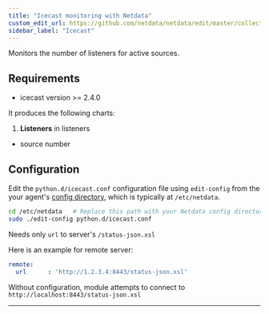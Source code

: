 ```yaml
---
title: "Icecast monitoring with Netdata"
custom_edit_url: https://github.com/netdata/netdata/edit/master/collectors/python.d.plugin/icecast/README.md
sidebar_label: "Icecast"
---
```




Monitors the number of listeners for active sources.

## Requirements

-   icecast version >= 2.4.0

It produces the following charts:

1.  **Listeners** in listeners

-   source number

## Configuration

Edit the `python.d/icecast.conf` configuration file using `edit-config` from the your agent's [config
directory](/guides/step-by-step/step-04#find-your-netdataconf-file), which is typically at `/etc/netdata`.

```bash
cd /etc/netdata   # Replace this path with your Netdata config directory, if different
sudo ./edit-config python.d/icecast.conf
```

Needs only `url` to server's `/status-json.xsl`

Here is an example for remote server:

```yaml
remote:
  url      : 'http://1.2.3.4:8443/status-json.xsl'
```

Without configuration, module attempts to connect to `http://localhost:8443/status-json.xsl`

---


